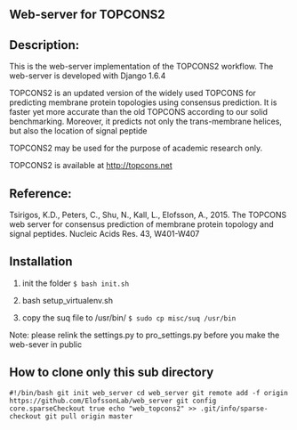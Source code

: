 ## Web-server for TOPCONS2

## Description:
This is the web-server implementation of the TOPCONS2 workflow.
The web-server is developed with Django 1.6.4

TOPCONS2 is an updated version of the widely used TOPCONS for predicting
membrane protein topologies using consensus prediction.
It is faster yet more accurate than the old TOPCONS according to our solid
benchmarking. Moreover, it predicts not only the trans-membrane helices,
but also the location of signal peptide

TOPCONS2 may be used for the purpose of academic research only.

TOPCONS2 is available at http://topcons.net


## Reference:
Tsirigos, K.D., Peters, C., Shu, N., Kall, L., Elofsson, A., 2015. The TOPCONS
web server for consensus prediction of membrane protein topology and signal
peptides. Nucleic Acids Res. 43, W401-W407


## Installation

1. init the folder
`$ bash init.sh`

2. bash setup_virtualenv.sh

3. copy the suq file to /usr/bin/
`$ sudo cp misc/suq /usr/bin`


Note: please relink the settings.py to pro_settings.py before you make the
web-sever in public

## How to clone only this sub directory

`
#!/bin/bash
git init web_server
cd web_server
git remote add -f origin https://github.com/ElofssonLab/web_server
git config core.sparseCheckout true
echo "web_topcons2" >> .git/info/sparse-checkout
git pull origin master
`
